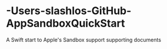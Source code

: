 # -Users-slashlos-GitHub-AppSandboxQuickStart
A Swift start to Apple's Sandbox support supporting documents
